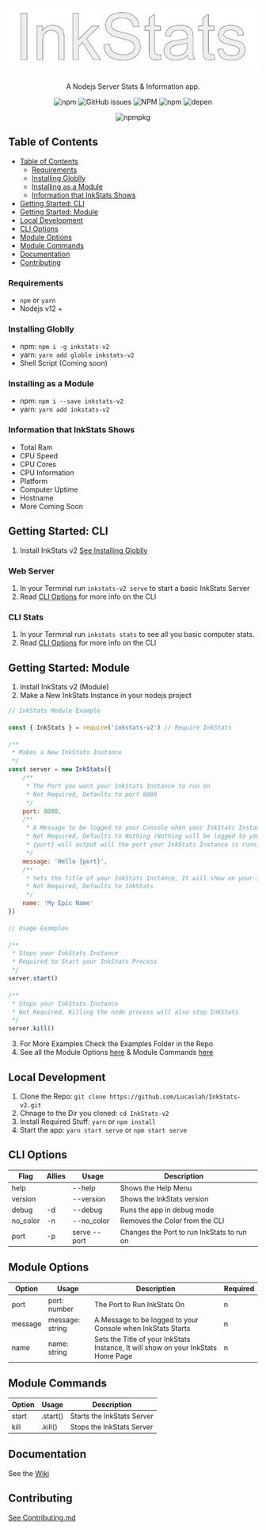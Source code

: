 <h1 align="center">
<img alt="npm" src="img/InkStats.png">
</h1>

<p align="center">
  A Nodejs Server Stats & Information app.
  </p>


<p align="center">
  <img alt="npm" src="https://img.shields.io/npm/v/inkstats-v2">
  <img alt="GitHub issues" src="https://img.shields.io/github/issues/lucaslah/inkstats-v2">
  <img alt="NPM" src="https://img.shields.io/npm/l/inkstats-v2">
  <img alt="npm" src="https://img.shields.io/npm/dw/inkstats-v2">
  <img alt="depen" src="https://david-dm.org/Lucaslah/inkstats-v2.svg">
  </p>
  <p align="center">
  <img alt="npmpkg" src="https://nodei.co/npm/inkstats-v2.png" herf="https://npmjs.org/package/inkstats-v2">
  </p>

## Table of Contents
- [Table of Contents](#table-of-contents)
  - [Requirements](#requirements)
  - [Installing Globlly](#installing-globlly)
  - [Installing as a Module](#installing-as-a-module)
  - [Information that InkStats Shows](#information-that-inkstats-shows)
- [Getting Started: CLI](#getting-started-cli)
- [Getting Started: Module](#getting-started-module)
- [Local Development](#local-development)
- [CLI Options](#cli-options)
- [Module Options](#module-options)
- [Module Commands](#module-commands)
- [Documentation](#documentation)
- [Contributing](#contributing)

### Requirements
- `npm` or `yarn`
- Nodejs v12 +

### Installing Globlly
- npm: `npm i -g inkstats-v2`
- yarn: `yarn add globle inkstats-v2`
- Shell Script (Coming soon)

### Installing as a Module
- npm: `npm i --save inkstats-v2`
- yarn: `yarn add inkstats-v2`

### Information that InkStats Shows
- Total Ram
- CPU Speed
- CPU Cores
- CPU Information
- Platform
- Computer Uptime
- Hostname
- More Coming Soon


## Getting Started: CLI
1. Install InkStats v2 [See Installing Globlly](#installing-globlly)
### Web Server

1. In your Terminal run `inkstats-v2 serve` to start a basic InkStats Server
2. Read [CLI Options](#cli-options) for more info on the CLI
### CLI Stats
1. In your Terminal run `inkstats stats` to see all you basic computer stats.
2. Read [CLI Options](#cli-options) for more info on the CLI

## Getting Started: Module
1. Install InkStats v2 (Module)
2. Make a New InkStats Instance in your nodejs project
```javascript
// InkStats Module Example

const { InkStats } = require('inkstats-v2') // Require InkStats

/**
 * Makes a New InkStats Instance
 */
const server = new InkStats({
    /**
     * The Port you want your InkStats Instance to run on
     * Not Required, Defaults to port 8080
     */
    port: 8080,
    /**
     * A Message to be logged to your Console when your InkStats Instance Starts
     * Not Required, Defaults to Nothing (Nothing will be logged to your Console)
     * {port} will output will the port your InkStats Instance is running on
     */
    message: 'Hello {port}',
    /**
     * Sets the Title of your InkStats Instance, It will show on your InkStats Home Page
     * Not Required, Defaults to InkStats
     */
    name: 'My Epic Name'
})

// Usage Examples

/**
 * Stops your InkStats Instance
 * Required to Start your InkStats Process
 */
server.start()

/**
 * Stops your InkStats Instance
 * Not Required, Killing the node process will also stop InkStats
 */
server.kill()
```
3. For More Examples Check the Examples Folder in the Repo
4. See all the Module Options [here](#module-options) & Module Commands [here](#module-commands)

## Local Development
1. Clone the Repo: `git clone https://github.com/Lucaslah/InkStats-v2.git`
2. Chnage to the Dir you cloned: `cd InkStats-v2`
3. Install Required Stuff: `yarn` or `npm install`
4. Start the app: `yarn start serve` or `npm start serve`

## CLI Options
| Flag     | Allies | Usage        | Description                                |   |
|----------|--------|--------------|--------------------------------------------|---|
| help     |        | --help       | Shows the Help  Menu                       |   |
| version  |        | --version    | Shows the InkStats version                 |   |
| debug    | -d     | --debug      | Runs the app in debug mode                 |   |
| no_color | -n     | --no_color   | Removes the Color from the CLI             |   |
| port     | -p     | serve --port | Changes the Port to run InkStats to run on |   |

## Module Options
| Option  | Usage           | Description                                                                       | Required |
|---------|-----------------|-----------------------------------------------------------------------------------|----------|
| port    | port: number    | The Port to Run InkStats On                                                       | n        |
| message | message: string | A Message to be logged to your Console when InkStats Starts                       | n        |
| name    | name: string    | Sets the Title of your InkStats Instance, It will show on your InkStats Home Page | n        |

## Module Commands
| Option | Usage            | Description                |
|--------|------------------|----------------------------|
| start  | .start() | Starts the InkStats Server |
| kill   | .kill()  | Stops the InkStats Server  |

## Documentation
See the [Wiki](https://github.com/Lucaslah/InkStats-v2/wiki)

## Contributing
[See Contributing.md](contributing.md)
